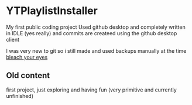 # YTPlaylistInstaller
My first public coding project
Used github desktop and completely written in IDLE (yes really) and commits are createed using the github desktop client

I was very new to git so i still made and used backups manually at the time [bleach your eyes](https://github.com/TheDahoom/YTPlaylistInstaller/tree/master/Main/Backups)

## Old content
first project, just exploring and having fun (very primitive and currently unfinished)

 
